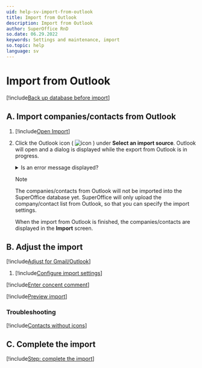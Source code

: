 ```yaml
---
uid: help-sv-import-from-outlook
title: Import from Outlook
description: Import from Outlook
author: SuperOffice RnD
so.date: 06.29.2022
keywords: Settings and maintenance, import
so.topic: help
language: sv
---
```


# Import from Outlook

[!include[Back up database before import](includes/caution-backup-before-import.md)]

## A. Import companies/contacts from Outlook

1. [!include[Open Import](includes/open-import.md)]

2. Click the Outlook icon ( ![icon][img2] ) under **Select an import source**. Outlook will open and a dialog is displayed while the export from Outlook is in progress.

    <details><summary>Is an error message displayed?</summary>

    You must install and configure SuperOffice WebTools to import companies from Outlook. In SuperOffice CRM, go to **File** > **Download** > **SuperOffice WebTools**. Contact user support if you experience problems.
    </details>

    > [!NOTE]
    > The companies/contacts from Outlook will not be imported into the SuperOffice database yet. SuperOffice will only upload the company/contact list from Outlook, so that you can specify the import settings.

    When the import from Outlook is finished, the companies/contacts are displayed in the **Import** screen.

## B. Adjust the import

[!include[Adjust for Gmail/Outlook](includes/adjust-email-only.md)]

1. [!include[Configure import settings](includes/configure-import-settings.md)]

[!include[Enter concent comment](includes/step-concent-comment.md)]

[!include[Preview import](includes/step-preview-import.md)]

### Troubleshooting

[!include[Contacts without icons](includes/troubleshoot-import.md)]

## C. Complete the import

[!include[Step: complete the import](includes/import-complete.md)]

<!-- Referenced links -->

<!-- Referenced images -->
[img2]: ../../../../media/icons/admin/import-outlook-small.bmp

